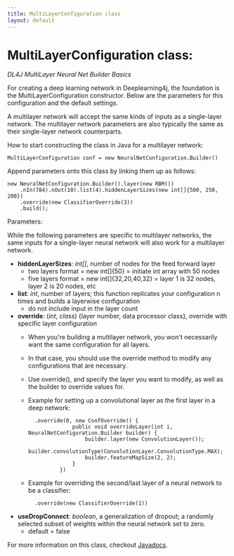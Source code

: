 ```yaml
---
title: MultiLayerConfiguration class
layout: default
---
```


# MultiLayerConfiguration class:
*DL4J MultiLayer Neural Net Builder Basics*

For creating a deep learning network in Deeplearning4j, the foundation is the MultiLayerConfiguration constructor. Below are the parameters for this configuration and the default settings.

A multilayer network will accept the same kinds of inputs as a single-layer network. The multilayer network parameters are also typically the same as their single-layer network counterparts.

How to start constructing the class in Java for a multilayer network:

    MultiLayerConfiguration conf = new NeuralNetConfiguration.Builder()

Append parameters onto this class by linking them up as follows:

    new NeuralNetConfiguration.Builder().layer(new RBM())
        .nIn(784).nOut(10).list(4).hiddenLayerSizes(new int[]{500, 250, 200})
        .override(new ClassifierOverride(3))
        .build();

Parameters:

While the following parameters are specific to multilayer networks, the same inputs for a single-layer neural network
will also work for a multilayer network.

- **hiddenLayerSizes**: *int[]*, number of nodes for the feed forward layer
   - two layers format = new int[]{50} = initiate int array with 50 nodes
   - five layers format = new int[]{32,20,40,32} = layer 1 is 32 nodes, layer 2 is 20 nodes, etc
- **list**: *int*, number of layers; this function replicates your configuration n times and builds a layerwise configuration
    - do not include input in the layer count
- **override**: (*int*, *class*) {layer number, data processor class}, override with specific layer configuration
    - When you're building a multilayer network, you won't necessarily want the same configuration for all layers.
    - In that case, you should use the override method to modify any configurations that are necessary.
    - Use override(), and specify the layer you want to modify, as well as the builder to override values for.
    - Example for setting up a convolutional layer as the first layer in a deep network:

            .override(0, new ConfOverride() {
                        public void overrideLayer(int i, NeuralNetConfiguration.Builder builder) {
                            builder.layer(new ConvolutionLayer());
                            builder.convolutionType(ConvolutionLayer.ConvolutionType.MAX);
                            builder.featureMapSize(2, 2);
                        }
                    })

    - Example for overriding the second/last layer of a neural network to be a classifier:

            .override(new ClassifierOverride(1))

- **useDropConnect**: *boolean*, a generalization of dropout; a randomly selected subset of weights within the neural network set to zero.
    - default = false

For more information on this class, checkout [Javadocs](http://deeplearning4j.org/doc/).
